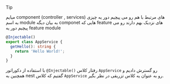>[!tip]
>میایم component (controller , services) های مرتبط با هم رو می پیچیم دور یه چیزی به اسم module
>به بیان دیگه componet هایی که feature های نزدیک بهم دارند رو می پیچیم دور یه feature module

```ts
@Injectable()  
export class AppService {  
  getHello(): string {  
    return 'Hello World!';  
  }  
}
```

با استفاده از دکوراتور `@Injectable()` رفتار کلاس `AppService` رو گسترش دادیم و همچنین به nest گفتیم که کلاس `AppService` رو به عنوان یه کلاس تزریقی در نظر بگیر.

